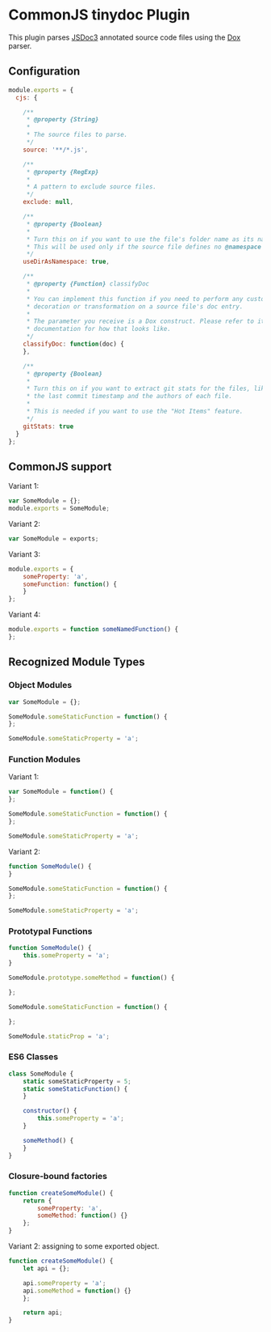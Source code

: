 # CommonJS tinydoc Plugin

This plugin parses [JSDoc3](usejsdoc.org) annotated source code files using the [Dox](https://github.com/tj/dox) parser.

## Configuration

```javascript
module.exports = {
  cjs: {

    /**
     * @property {String}
     * 
     * The source files to parse.
     */
    source: '**/*.js',

    /**
     * @property {RegExp}
     *
     * A pattern to exclude source files.
     */
    exclude: null,

    /**
     * @property {Boolean}
     *
     * Turn this on if you want to use the file's folder name as its namespace.
     * This will be used only if the source file defines no @namespace tag.
     */
    useDirAsNamespace: true,

    /**
     * @property {Function} classifyDoc
     *
     * You can implement this function if you need to perform any custom
     * decoration or transformation on a source file's doc entry.
     *
     * The parameter you receive is a Dox construct. Please refer to its
     * documentation for how that looks like.
     */
    classifyDoc: function(doc) {
    },

    /**
     * @property {Boolean}
     *
     * Turn this on if you want to extract git stats for the files, like
     * the last commit timestamp and the authors of each file.
     *
     * This is needed if you want to use the "Hot Items" feature.
     */
    gitStats: true
  }
};
```

## CommonJS support

Variant 1:

```javascript
var SomeModule = {};
module.exports = SomeModule;
```

Variant 2:

```javascript
var SomeModule = exports;
```

Variant 3:

```javascript
module.exports = {
    someProperty: 'a',
    someFunction: function() {
    }
};
```

Variant 4:

```javascript
module.exports = function someNamedFunction() {
};
```

## Recognized Module Types

### Object Modules

```javascript
var SomeModule = {};

SomeModule.someStaticFunction = function() {
};

SomeModule.someStaticProperty = 'a';
```

### Function Modules

Variant 1:

```javascript
var SomeModule = function() {
};

SomeModule.someStaticFunction = function() {
};

SomeModule.someStaticProperty = 'a';
```

Variant 2:

```javascript
function SomeModule() {
}

SomeModule.someStaticFunction = function() {
};

SomeModule.someStaticProperty = 'a';
```

### Prototypal Functions

```javascript
function SomeModule() {
    this.someProperty = 'a';
}

SomeModule.prototype.someMethod = function() {

};

SomeModule.someStaticFunction = function() {

};

SomeModule.staticProp = 'a';
```

### ES6 Classes

```javascript
class SomeModule {
    static someStaticProperty = 5;
    static someStaticFunction() {
    }

    constructor() {
        this.someProperty = 'a';
    }

    someMethod() {
    }
}
```

### Closure-bound factories

```javascript
function createSomeModule() {
    return {
        someProperty: 'a',
        someMethod: function() {}
    };
}
```

Variant 2: assigning to some exported object.

```javascript
function createSomeModule() {
    let api = {};

    api.someProperty = 'a';
    api.someMethod = function() {}
    };

    return api;
}
```
